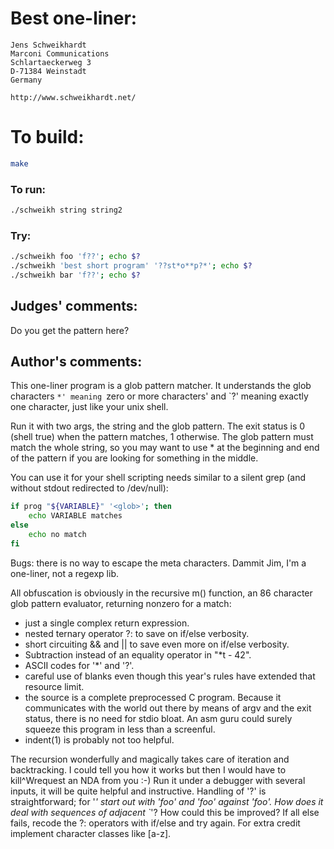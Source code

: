 # Best one-liner:

    Jens Schweikhardt
    Marconi Communications
    Schlartaeckerweg 3
    D-71384 Weinstadt
    Germany

    http://www.schweikhardt.net/

# To build:

```sh
make
```

### To run:

```sh
./schweikh string string2
```

### Try:

```sh
./schweikh foo 'f??'; echo $?
./schweikh 'best short program' '??st*o**p?*'; echo $?
./schweikh bar 'f??'; echo $?
```

## Judges' comments:

Do you get the pattern here?

## Author's comments:

This one-liner program is a glob pattern matcher. It understands
the glob characters `*' meaning `zero or more characters' and
`?' meaning exactly one character, just like your unix shell.

Run it with two args, the string and the glob pattern. The exit
status is 0 (shell true) when the pattern matches, 1 otherwise.
The glob pattern must match the whole string, so you may want to
use * at the beginning and end of the pattern if you are looking
for something in the middle.

You can use it for your shell scripting needs similar to a silent grep
(and without stdout redirected to /dev/null):

```sh
if prog "${VARIABLE}" '<glob>'; then
    echo VARIABLE matches
else
    echo no match
fi
```

Bugs: there is no way to escape the meta characters. Dammit Jim, I'm a
one-liner, not a regexp lib.

All obfuscation is obviously in the recursive m() function, an 86
character glob pattern evaluator, returning nonzero for a match:
* just a single complex return expression.
* nested ternary operator ?: to save on if/else verbosity.
* short circuiting && and || to save even more on if/else verbosity.
* Subtraction instead of an equality operator in "*t - 42".
* ASCII codes for '*' and '?'.
* careful use of blanks even though this year's rules have extended
  that resource limit.
* the source is a complete preprocessed C program. Because it communicates
  with the world out there by means of argv and the exit status, there
  is no need for stdio bloat. An asm guru could surely squeeze this
  program in less than a screenful.
* indent(1) is probably not too helpful.

The recursion wonderfully and magically takes care of iteration and
backtracking. I could tell you how it works but then I would have to
kill^Wrequest an NDA from you :-) Run it under a debugger with several
inputs, it will be quite helpful and instructive. Handling of '?' is
straightforward; for '*' start out with '*foo' and 'foo*' against 'foo'.
How does it deal with sequences of adjacent `*'? How could this be
improved? If all else fails, recode the ?: operators with if/else and
try again. For extra credit implement character classes like [a-z].
